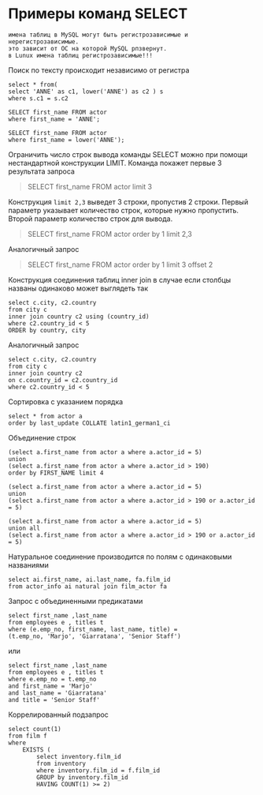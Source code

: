 # Примеры команд SELECT

````
имена таблиц в MySQL могут быть регистрозависимые и нерегистрозависимые.
это зависит от ОС на которой MySQL рпзвернут.
в Lunux имена таблиц регистрозависимые!!!
````

Поиск по тексту происходит независимо от регистра
````
select * from(
select 'ANNE' as c1, lower('ANNE') as c2 ) s
where s.c1 = s.c2

SELECT first_name FROM actor
where first_name = 'ANNE';

SELECT first_name FROM actor
where first_name = lower('ANNE');
````

Ограничить число строк вывода команды SELECT можно при помощи
нестандартной конструкции LIMIT.
Команда покажет первые 3 результата запроса
>SELECT first_name FROM actor limit 3

Конструкция ```limit 2,3``` выведет 3 строки, пропустив 2 строки.
Первый параметр указывает количество строк, которые нужно пропустить.
Второй параметр количество строк для вывода. 
>SELECT first_name FROM actor order by 1 limit 2,3

Аналогичный запрос
>SELECT first_name FROM actor order by 1 limit 3 offset 2

Конструкция соединения таблиц inner join в случае если столбцы названы одинаково
может выглядеть так
````
select c.city, c2.country 
from city c
inner join country c2 using (country_id)
where c2.country_id < 5
ORDER by country, city
````
Аналогичный запрос
````
select c.city, c2.country 
from city c
inner join country c2 
on c.country_id = c2.country_id 
where c2.country_id < 5
````

Сортировка с указанием порядка
````
select * from actor a
order by last_update COLLATE latin1_german1_ci
````

Объединение строк
````
(select a.first_name from actor a where a.actor_id = 5)
union
(select a.first_name from actor a where a.actor_id > 190)
order by FIRST_NAME limit 4
````

````
(select a.first_name from actor a where a.actor_id = 5)
union
(select a.first_name from actor a where a.actor_id > 190 or a.actor_id = 5)
````

````
(select a.first_name from actor a where a.actor_id = 5)
union all
(select a.first_name from actor a where a.actor_id > 190 or a.actor_id = 5)
````

Натуральное соединение производится по полям с одинаковыми названиями
````
select ai.first_name, ai.last_name, fa.film_id
from actor_info ai natural join film_actor fa 
````
Запрос с объединенными предикатами
````
select first_name ,last_name 
from employees e , titles t 
where (e.emp_no, first_name, last_name, title) =
(t.emp_no, 'Marjo', 'Giarratana', 'Senior Staff')
````
или
````
select first_name ,last_name 
from employees e , titles t 
where e.emp_no = t.emp_no
and first_name = 'Marjo'
and last_name = 'Giarratana'
and title = 'Senior Staff'
````
Коррелированный подзапрос
````
select count(1) 
from film f 
where 
	EXISTS (
		select inventory.film_id 
		from inventory 
		where inventory.film_id = f.film_id  
		GROUP by inventory.film_id
		HAVING COUNT(1) >= 2) 
````
